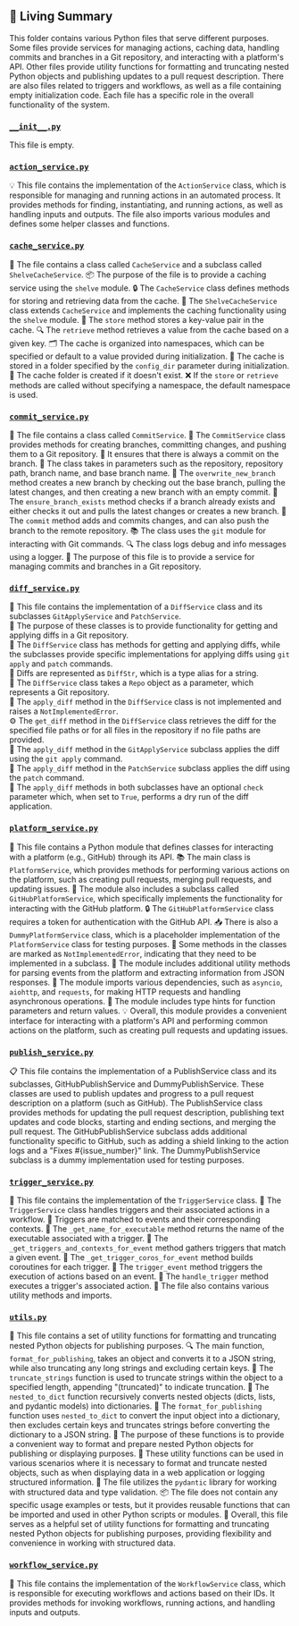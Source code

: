 

<!-- Living README Summary -->
## 🌳 Living Summary

This folder contains various Python files that serve different purposes. Some files provide services for managing actions, caching data, handling commits and branches in a Git repository, and interacting with a platform's API. Other files provide utility functions for formatting and truncating nested Python objects and publishing updates to a pull request description. There are also files related to triggers and workflows, as well as a file containing empty initialization code. Each file has a specific role in the overall functionality of the system.


### [`__init__.py`](https://github.com/raphael-francis/AutoPR-internal/tree/main/./autopr/services/__init__.py/)

This file is empty.


### [`action_service.py`](https://github.com/raphael-francis/AutoPR-internal/tree/main/./autopr/services/action_service.py/)

💡 This file contains the implementation of the `ActionService` class, which is responsible for managing and running actions in an automated process. It provides methods for finding, instantiating, and running actions, as well as handling inputs and outputs. The file also imports various modules and defines some helper classes and functions.


### [`cache_service.py`](https://github.com/raphael-francis/AutoPR-internal/tree/main/./autopr/services/cache_service.py/)

📁 The file contains a class called `CacheService` and a subclass called `ShelveCacheService`.
📦 The purpose of the file is to provide a caching service using the `shelve` module.
🔒 The `CacheService` class defines methods for storing and retrieving data from the cache.
🔑 The `ShelveCacheService` class extends `CacheService` and implements the caching functionality using the `shelve` module.
📝 The `store` method stores a key-value pair in the cache.
🔍 The `retrieve` method retrieves a value from the cache based on a given key.
🗂️ The cache is organized into namespaces, which can be specified or default to a value provided during initialization.
📂 The cache is stored in a folder specified by the `config_dir` parameter during initialization.
🚧 The cache folder is created if it doesn't exist.
❌ If the `store` or `retrieve` methods are called without specifying a namespace, the default namespace is used.


### [`commit_service.py`](https://github.com/raphael-francis/AutoPR-internal/tree/main/./autopr/services/commit_service.py/)

📝 The file contains a class called `CommitService`.
🔧 The `CommitService` class provides methods for creating branches, committing changes, and pushing them to a Git repository.
🌱 It ensures that there is always a commit on the branch.
📂 The class takes in parameters such as the repository, repository path, branch name, and base branch name.
🔀 The `overwrite_new_branch` method creates a new branch by checking out the base branch, pulling the latest changes, and then creating a new branch with an empty commit.
🔄 The `ensure_branch_exists` method checks if a branch already exists and either checks it out and pulls the latest changes or creates a new branch.
📝 The `commit` method adds and commits changes, and can also push the branch to the remote repository.
📚 The class uses the `git` module for interacting with Git commands.
🔍 The class logs debug and info messages using a logger.
👥 The purpose of this file is to provide a service for managing commits and branches in a Git repository.


### [`diff_service.py`](https://github.com/raphael-francis/AutoPR-internal/tree/main/./autopr/services/diff_service.py/)

📄 This file contains the implementation of a `DiffService` class and its subclasses `GitApplyService` and `PatchService`.  
🔀 The purpose of these classes is to provide functionality for getting and applying diffs in a Git repository.  
🔧 The `DiffService` class has methods for getting and applying diffs, while the subclasses provide specific implementations for applying diffs using `git apply` and `patch` commands.  
📝 Diffs are represented as `DiffStr`, which is a type alias for a string.  
📁 The `DiffService` class takes a `Repo` object as a parameter, which represents a Git repository.  
📝 The `apply_diff` method in the `DiffService` class is not implemented and raises a `NotImplementedError`.  
⚙️ The `get_diff` method in the `DiffService` class retrieves the diff for the specified file paths or for all files in the repository if no file paths are provided.  
📝 The `apply_diff` method in the `GitApplyService` subclass applies the diff using the `git apply` command.  
📝 The `apply_diff` method in the `PatchService` subclass applies the diff using the `patch` command.  
🔧 The `apply_diff` methods in both subclasses have an optional `check` parameter which, when set to `True`, performs a dry run of the diff application.


### [`platform_service.py`](https://github.com/raphael-francis/AutoPR-internal/tree/main/./autopr/services/platform_service.py/)

📝 This file contains a Python module that defines classes for interacting with a platform (e.g., GitHub) through its API.
📚 The main class is `PlatformService`, which provides methods for performing various actions on the platform, such as creating pull requests, merging pull requests, and updating issues.
🔎 The module also includes a subclass called `GitHubPlatformService`, which specifically implements the functionality for interacting with the GitHub platform.
🔒 The `GitHubPlatformService` class requires a token for authentication with the GitHub API.
📥 There is also a `DummyPlatformService` class, which is a placeholder implementation of the `PlatformService` class for testing purposes.
🚧 Some methods in the classes are marked as `NotImplementedError`, indicating that they need to be implemented in a subclass.
🌟 The module includes additional utility methods for parsing events from the platform and extracting information from JSON responses.
🔌 The module imports various dependencies, such as `asyncio`, `aiohttp`, and `requests`, for making HTTP requests and handling asynchronous operations.
📄 The module includes type hints for function parameters and return values.
💡 Overall, this module provides a convenient interface for interacting with a platform's API and performing common actions on the platform, such as creating pull requests and updating issues.


### [`publish_service.py`](https://github.com/raphael-francis/AutoPR-internal/tree/main/./autopr/services/publish_service.py/)

📋 This file contains the implementation of a PublishService class and its subclasses, GitHubPublishService and DummyPublishService. These classes are used to publish updates and progress to a pull request description on a platform (such as GitHub). The PublishService class provides methods for updating the pull request description, publishing text updates and code blocks, starting and ending sections, and merging the pull request. The GitHubPublishService subclass adds additional functionality specific to GitHub, such as adding a shield linking to the action logs and a "Fixes #{issue_number}" link. The DummyPublishService subclass is a dummy implementation used for testing purposes.


### [`trigger_service.py`](https://github.com/raphael-francis/AutoPR-internal/tree/main/./autopr/services/trigger_service.py/)

📝 This file contains the implementation of the `TriggerService` class.
🔄 The `TriggerService` class handles triggers and their associated actions in a workflow.
🔀 Triggers are matched to events and their corresponding contexts.
📝 The `_get_name_for_executable` method returns the name of the executable associated with a trigger.
🔀 The `_get_triggers_and_contexts_for_event` method gathers triggers that match a given event.
🔄 The `_get_trigger_coros_for_event` method builds coroutines for each trigger.
📝 The `trigger_event` method triggers the execution of actions based on an event.
🔄 The `handle_trigger` method executes a trigger's associated action.
📝 The file also contains various utility methods and imports.


### [`utils.py`](https://github.com/raphael-francis/AutoPR-internal/tree/main/./autopr/services/utils.py/)

📄 This file contains a set of utility functions for formatting and truncating nested Python objects for publishing purposes.
🔍 The main function, `format_for_publishing`, takes an object and converts it to a JSON string, while also truncating any long strings and excluding certain keys.
🔄 The `truncate_strings` function is used to truncate strings within the object to a specified length, appending "(truncated)" to indicate truncation.
🔀 The `nested_to_dict` function recursively converts nested objects (dicts, lists, and pydantic models) into dictionaries.
📝 The `format_for_publishing` function uses `nested_to_dict` to convert the input object into a dictionary, then excludes certain keys and truncates strings before converting the dictionary to a JSON string.
🔑 The purpose of these functions is to provide a convenient way to format and prepare nested Python objects for publishing or displaying purposes.
🧩 These utility functions can be used in various scenarios where it is necessary to format and truncate nested objects, such as when displaying data in a web application or logging structured information.
📝 The file utilizes the `pydantic` library for working with structured data and type validation.
📦 The file does not contain any specific usage examples or tests, but it provides reusable functions that can be imported and used in other Python scripts or modules.
🔎 Overall, this file serves as a helpful set of utility functions for formatting and truncating nested Python objects for publishing purposes, providing flexibility and convenience in working with structured data.


### [`workflow_service.py`](https://github.com/raphael-francis/AutoPR-internal/tree/main/./autopr/services/workflow_service.py/)

📝 This file contains the implementation of the `WorkflowService` class, which is responsible for executing workflows and actions based on their IDs. It provides methods for invoking workflows, running actions, and handling inputs and outputs.

<!-- Living README Summary -->